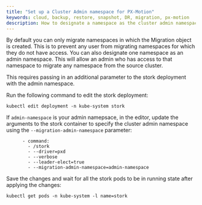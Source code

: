 ```yaml
---
title: "Set up a Cluster Admin namespace for PX-Motion"
keywords: cloud, backup, restore, snapshot, DR, migration, px-motion
description: How to designate a namespace as the cluster admin namespace
---
```


By default you can only migrate namespaces in which the Migration object is created.
This is to prevent any user from migrating namespaces for which they do not have access.
You can also designate one namespace as an admin namespace. This will allow an
admin who has access to that namespace to migrate any namespace from the source
cluster.

This requires passing in an additional parameter to the stork deployment with
the admin namespace.

Run the following command to edit the stork deployment:
```text
kubectl edit deployment -n kube-system stork
```

If `admin-namespace` is your admin namepsace, in the editor, update the arguments to the stork container to specify the
cluster admin namespace using the `--migration-admin-namespace` parameter:
```
      - command:
        - /stork
        - --driver=pxd
        - --verbose
        - --leader-elect=true
        - --migration-admin-namespace=admin-namespace
```

Save the changes and wait for all the stork pods to be in running state after applying the
changes:
```text
kubectl get pods -n kube-system -l name=stork
```